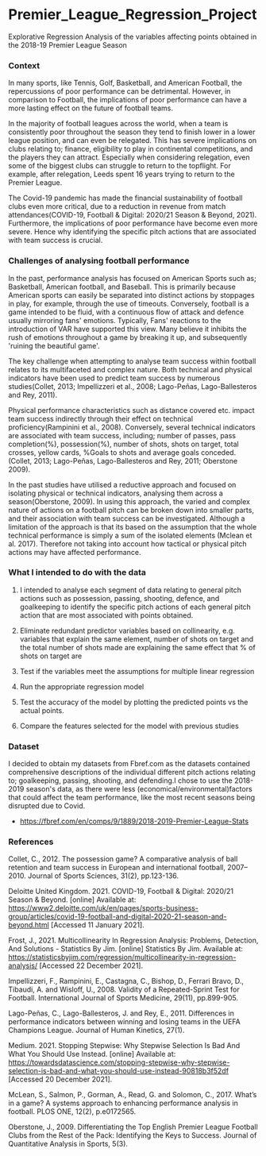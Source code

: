 # Premier_League_Regression_Project
Explorative Regression Analysis of the variables affecting points obtained in the 2018-19 Premier League Season

### Context
In many sports, like Tennis, Golf, Basketball, and American Football, the repercussions of poor performance can be detrimental. However, in comparison to Football, the implications of poor performance can have a more lasting effect on the future of football teams.

In the majority of football leagues across the world, when a team is consistently poor throughout the season they tend to finish lower in a lower league position, and can even be relegated. This has severe implications on clubs relating to; finance, eligibility to play in continental competitions, and the players they can attract. Especially when considering relegation, even some of the biggest clubs can struggle to return to the topflight. For example, after relegation, Leeds spent 16 years trying to return to the Premier League.

The Covid-19 pandemic has made the financial sustainability of football clubs even more critical, due to a reduction in revenue from match attendances(COVID-19, Football & Digital: 2020/21 Season & Beyond, 2021). Furthermore, the implications of poor performance have become even more severe. Hence why identifying the specific pitch actions that are associated with team success is crucial.

### Challenges of analysing football performance
In the past, performance analysis has focused on American Sports such as; Basketball, American football, and Baseball. This is primarily because American sports can easily be separated into distinct actions by stoppages in play, for example, through the use of timeouts. Conversely, football is a game intended to be fluid, with a continuous flow of attack and defence usually mirroring fans' emotions. Typically, Fans' reactions to the introduction of VAR have supported this view. Many believe it inhibits the rush of emotions throughout a game by breaking it up, and subsequently 'ruining the beautiful game'.

The key challenge when attempting to analyse team success within football relates to its multifaceted and complex nature. Both technical and physical indicators have been used to predict team success by numerous studies(Collet, 2013; Impellizzeri et al., 2008; Lago-Peñas, Lago-Ballesteros and Rey, 2011).

Physical performance characteristics such as distance covered etc. impact team success indirectly through their effect on technical proficiency(Rampinini et al., 2008). Conversely, several technical indicators are associated with team success, including; number of passes, pass completion(%), possession(%), number of shots, shots on target, total crosses, yellow cards, %Goals to shots and average goals conceded. (Collet, 2013; Lago-Peñas, Lago-Ballesteros and Rey, 2011; Oberstone 2009).

In the past studies have utilised a reductive approach and focused on isolating physical or technical indicators, analysing them across a season(Oberstone, 2009). In using this approach, the varied and complex nature of actions on a football pitch can be broken down into smaller parts, and their association with team success can be investigated. Although a limitation of the approach is that its based on the assumption that the whole technical performance is simply a sum of the isolated elements (Mclean et al. 2017). Therefore not taking into account how tactical or physical pitch actions may have affected performance.

### What I intended to do with the data 

1. I intended to analyse each segment of data relating to general pitch actions such as possession, passing, shooting, defence, and goalkeeping to identify the specific pitch actions of each general pitch action that are most associated with points obtained.

2. Eliminate redundant predictor variables based on collinearity, e.g. variables that explain the same element, number of shots on target and the total number of shots made are explaining the same effect that % of shots on target are 

3. Test if the variables meet the assumptions for multiple linear regression  

5. Run the appropriate regression model 

6. Test the accuracy of the model by plotting the predicted points vs the actual points. 

7. Compare the features selected for the model with previous studies

### Dataset

I decided to obtain my datasets from Fbref.com as the datasets contained comprehensive descriptions of the individual different pitch actions relating to; goalkeeping, passing, shooting, and defending.I chose to use the 2018-2019 season's data, as there were less (economical/environmental)factors that could affect the team performance, like the most recent seasons being disrupted due to Covid. 
- https://fbref.com/en/comps/9/1889/2018-2019-Premier-League-Stats


### References

Collet, C., 2012. The possession game? A comparative analysis of ball retention and team success in European and international football, 2007–2010. Journal of Sports Sciences, 31(2), pp.123-136.

Deloitte United Kingdom. 2021. COVID-19, Football & Digital: 2020/21 Season & Beyond. [online] Available at: <https://www2.deloitte.com/uk/en/pages/sports-business-group/articles/covid-19-football-and-digital-2020-21-season-and-beyond.html> [Accessed 11 January 2021].

Frost, J., 2021. Multicollinearity In Regression Analysis: Problems, Detection, And Solutions - Statistics By Jim. [online] Statistics By Jim. Available at: <https://statisticsbyjim.com/regression/multicollinearity-in-regression-analysis/> [Accessed 22 December 2021].

Impellizzeri, F., Rampinini, E., Castagna, C., Bishop, D., Ferrari Bravo, D., Tibaudi, A. and Wisloff, U., 2008. Validity of a Repeated-Sprint Test for Football. International Journal of Sports Medicine, 29(11), pp.899-905.

Lago-Peñas, C., Lago-Ballesteros, J. and Rey, E., 2011. Differences in performance indicators between winning and losing teams in the UEFA Champions League. Journal of Human Kinetics, 27(1).

Medium. 2021. Stopping Stepwise: Why Stepwise Selection Is Bad And What You Should Use Instead. [online] Available at: <https://towardsdatascience.com/stopping-stepwise-why-stepwise-selection-is-bad-and-what-you-should-use-instead-90818b3f52df> [Accessed 20 December 2021].

McLean, S., Salmon, P., Gorman, A., Read, G. and Solomon, C., 2017. What’s in a game? A systems approach to enhancing performance analysis in football. PLOS ONE, 12(2), p.e0172565.

Oberstone, J., 2009. Differentiating the Top English Premier League Football Clubs from the Rest of the Pack: Identifying the Keys to Success. Journal of Quantitative Analysis in Sports, 5(3).
